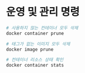# 운영 및 관리 명령

```bash
# 사용하지 않는 컨테이너 모두 삭제
docker container prune
```

```bash
# 태그가 없는 이미지 모두 삭제
docker image prune
```

```bash
# 컨테이너 리소스 상태 확인
docker container stats
```
